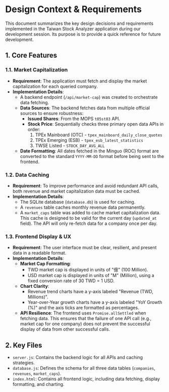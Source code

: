 # Design Context & Requirements

This document summarizes the key design decisions and requirements implemented in the Taiwan Stock Analyzer application during our development session. Its purpose is to provide a quick reference for future development.

## 1. Core Features

### 1.1. Market Capitalization

-   **Requirement**: The application must fetch and display the market capitalization for each queried company.
-   **Implementation Details**:
    -   A backend endpoint (`/api/market-cap`) was created to orchestrate data fetching.
    -   **Data Sources**: The backend fetches data from multiple official sources to ensure robustness:
        -   **Issued Shares**: From the MOPS `t05st03` API.
        -   **Stock Price**: Sequentially checks three primary open data APIs in order:
            1.  TPEx Mainboard (OTC) - `tpex_mainboard_daily_close_quotes`
            2.  TPEx Emerging (ESB) - `tpex_esb_latest_statistics`
            3.  TWSE Listed - `STOCK_DAY_AVG_ALL`
    -   **Date Formatting**: All dates fetched in the Minguo (ROC) format are converted to the standard `YYYY-MM-DD` format before being sent to the frontend.

### 1.2. Data Caching

-   **Requirement**: To improve performance and avoid redundant API calls, both revenue and market capitalization data must be cached.
-   **Implementation Details**:
    -   The SQLite database (`database.db`) is used for caching.
    -   A `revenues` table caches monthly revenue data permanently.
    -   A `market_caps` table was added to cache market capitalization data. This cache is designed to be valid for the current day (`updated_at` field). The API will only re-fetch data for a company once per day.

### 1.3. Frontend Display & UX

-   **Requirement**: The user interface must be clear, resilient, and present data in a readable format.
-   **Implementation Details**:
    -   **Market Cap Formatting**:
        -   TWD market cap is displayed in units of "億" (100 Million).
        -   USD market cap is displayed in units of "M" (Million), using a fixed conversion rate of 30 TWD = 1 USD.
    -   **Chart Clarity**:
        -   Revenue trend charts have a y-axis labeled "Revenue (TWD, Millions)".
        -   Year-over-Year growth charts have a y-axis labeled "YoY Growth (%)" and the axis ticks are formatted as percentages.
    -   **API Resilience**: The frontend uses `Promise.allSettled` when fetching data. This ensures that the failure of one API call (e.g., market cap for one company) does not prevent the successful display of data from other successful calls.

## 2. Key Files

-   `server.js`: Contains the backend logic for all APIs and caching strategies.
-   `database.js`: Defines the schema for all three data tables (`companies`, `revenues`, `market_caps`).
-   `index.html`: Contains all frontend logic, including data fetching, display formatting, and charting.
